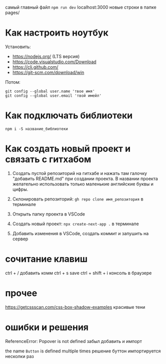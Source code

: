 самый главный файл `npm run dev`
localhost:3000
новые строки в папке pages/

# Как настроить ноутбук

Установить:

- https://nodejs.org/ (LTS версия)
- https://code.visualstudio.com/Download
- https://cli.github.com/
- https://git-scm.com/download/win

Потом:

```
git config --global user.name 'твое имя'
git config --global user.email 'твой имейл'
```

# Как подключать библиотеки

`npm i -S название_библиотеки`

# Как создать новый проект и связать с гитхабом

1. Создать пустой репозиторий на гитхабе и нажать там галочку "добавить README.md" при создании проекта. В названии проекта желательно использовать только маленькие английские буквы и цифры.

2. Склонировать репозиторий: `gh repo clone имя_репозитория` в терминале

3. Открыть папку проекта в VSCode

4. Создать новый проект: `npx create-next-app .` в терминале

5. Добавить изменения в VSCode, создать коммит и запушить на сервер

# сочитание клавиш

ctrl + / добавить комм
ctrl + s save
ctrl + shift + i консоль в браузере

# прочее

https://getcssscan.com/css-box-shadow-examples красивые тени

# ошибки и решения

ReferenceError: Popover is not defined
забыл добавить и импорт

the name `Button` is defined multiple times
решение буттон импортируется несколки раз
